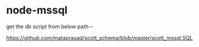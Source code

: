 # node-mssql

get the db script from below path--

https://github.com/mataprasad/scott_schema/blob/master/scott_mssql.SQL

